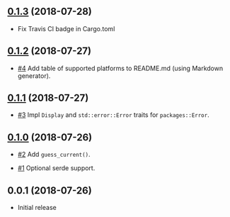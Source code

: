 ## [0.1.3] (2018-07-28)

[0.1.3]: https://github.com/RustSec/platforms-crate/compare/v0.1.2...v0.1.3

* Fix Travis CI badge in Cargo.toml

## [0.1.2] (2018-07-27)

[0.1.2]: https://github.com/RustSec/platforms-crate/compare/v0.1.1...v0.1.2

* [#4](https://github.com/RustSec/platforms-crate/pull/4)
  Add table of supported platforms to README.md (using Markdown generator).

## [0.1.1] (2018-07-27)

[0.1.1]: https://github.com/RustSec/platforms-crate/compare/v0.1.0...v0.1.1

* [#3](https://github.com/RustSec/platforms-crate/pull/3)
  Impl `Display` and `std::error::Error` traits for `packages::Error`.

## [0.1.0] (2018-07-26)

[0.1.0]: https://github.com/RustSec/platforms-crate/compare/v0.0.1...v0.1.0

* [#2](https://github.com/RustSec/platforms-crate/pull/2)
  Add `guess_current()`.

* [#1](https://github.com/RustSec/platforms-crate/pull/1)
  Optional serde support.

## 0.0.1 (2018-07-26)

* Initial release
